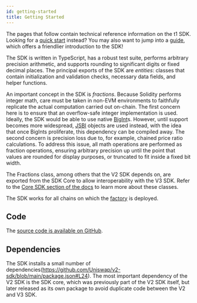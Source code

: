 ```yaml
---
id: getting-started
title: Getting Started
---
```


The pages that follow contain technical reference information on the t1 SDK.
Looking for a [quick start](../guides/quick-start) instead?
You may also want to jump into a [guide](../guides/fetching-data),
which offers a friendlier introduction to the SDK!

The SDK is written in TypeScript, has a robust test suite, performs arbitrary precision arithmetic,
and supports rounding to significant digits or fixed decimal places.
The principal exports of the SDK are _entities_: classes that contain initialization and validation checks,
necessary data fields, and helper functions.

An important concept in the SDK is _fractions_. Because Solidity performs integer math, care must be taken in
non-EVM environments to faithfully replicate the actual computation carried out on-chain.
The first concern here is to ensure that an overflow-safe integer implementation is used.
Ideally, the SDK would be able to use native [BigInt](https://developer.mozilla.org/en-US/docs/Web/JavaScript/Reference/Global_Objects/BigInt)s.
However, until support becomes more widespread, [JSBI](https://github.com/GoogleChromeLabs/jsbi) objects are used instead,
with the idea that once BigInts proliferate, this dependency can be compiled away.
The second concern is precision loss due to, for example, chained price ratio calculations.
To address this issue, all math operations are performed as fraction operations, ensuring arbitrary precision up
until the point that values are rounded for display purposes, or truncated to fit inside a fixed bit width.

The Fractions class, among others that the V2 SDK depends on, are exported from the SDK Core to allow interoperability with the V3 SDK. 
Refer to the [Core SDK section of the docs](../../core/overview.md) to learn more about these classes.

The SDK works for all chains on which the [factory](../../../contracts/v2/reference/smart-contracts/factory#address) is deployed.

## Code

The [source code is available on GitHub](https://github.com/Uniswap/uniswap-sdk).

## Dependencies

The SDK installs a small number of dependencies(https://github.com/Uniswap/v2-sdk/blob/main/package.json#L24).
The most important dependency of the V2 SDK is the SDK core, which was previously part of the V2 SDK itself, but later released as its own package to avoid duplicate code between the V2 and V3 SDK.
